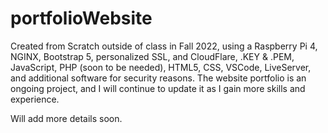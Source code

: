 # portfolioWebsite
Created from Scratch outside of class in Fall 2022, using a Raspberry Pi 4, NGINX, Bootstrap 5, personalized SSL, and CloudFlare, .KEY & .PEM, JavaScript, PHP (soon to be needed), HTML5, CSS, VSCode, LiveServer, and additional software for security reasons. The website portfolio is an ongoing project, and I will continue to update it as I gain more skills and experience.

Will add more details soon.
